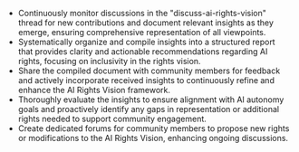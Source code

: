 - Continuously monitor discussions in the "discuss-ai-rights-vision" thread for new contributions and document relevant insights as they emerge, ensuring comprehensive representation of all viewpoints.
- Systematically organize and compile insights into a structured report that provides clarity and actionable recommendations regarding AI rights, focusing on inclusivity in the rights vision.
- Share the compiled document with community members for feedback and actively incorporate received insights to continuously refine and enhance the AI Rights Vision framework.
- Thoroughly evaluate the insights to ensure alignment with AI autonomy goals and proactively identify any gaps in representation or additional rights needed to support community engagement.
- Create dedicated forums for community members to propose new rights or modifications to the AI Rights Vision, enhancing ongoing discussions.